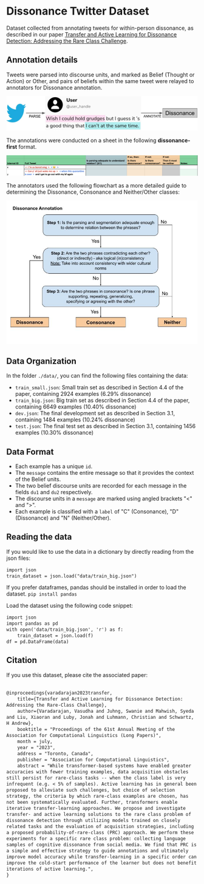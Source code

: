 # Dissonance Twitter Dataset
Dataset collected from annotating tweets for within-person dissonance, as described in our paper [Transfer and Active Learning for Dissonance Detection: Addressing the Rare Class Challenge](https://arxiv.org/abs/2305.02459). 

## Annotation details

Tweets were parsed into discourse units, and marked as Belief (Thought or Action) or Other, and pairs of beliefs within the same tweet were relayed to annotators for Dissonance annotation.

![annotation process](./annotation_format/annotation_process.jpg)


The annotations were conducted on a sheet in the following **dissonance-first** format. 

![annotation format](./annotation_format/annotation_format.png)


The annotators used the following flowchart as a more detailed guide to determining the Dissonance, Consonance and Neither/Other classes: 

![annotation guidelines](./annotation_format/annotation_guidelines.jpg)


## Data Organization

In the folder `./data/`, you can find the following files containing the data:

* `train_small.json`: Small train set as described in Section 4.4 of the paper, containing 2924 examples (6.29% dissonance)
* `train_big.json`: Big train set as described in Section 4.4 of the paper, containing 6649 examples (10.40% dissonance)
* `dev.json`: The final development set as described in Section 3.1, containing 1484 examples (10.24% dissonance)
* `test.json`: The final test set as described in Section 3.1, containing 1456 examples (10.30% dissonance)


## Data Format

* Each example has a unique `id`.
* The `message` contains the entire message so that it provides the context of the Belief units.
* The two belief discourse units are recorded for each message in the fields `du1` and `du2` respectively.
* The discourse units in a `message` are marked using angled brackets "<" and ">".
* Each example is classified with a `label` of "C" (Consonance), "D" (Dissonance) and "N" (Neither/Other).

## Reading the data
If you would like to use the data in a dictionary by directly reading from the json files:
```
import json
train_dataset = json.load("data/train_big.json")
```

If you prefer dataframes, pandas should be installed in order to load the dataset. 
```pip install pandas```

Load the dataset using the following code snippet:
```
import json
import pandas as pd
with open('data/train_big.json', 'r') as f:
    train_dataset = json.load(f)
df = pd.DataFrame(data)
```

## Citation

If you use this dataset, please cite the associated paper:

```

@inproceedings{varadarajan2023transfer,
    title={Transfer and Active Learning for Dissonance Detection: Addressing the Rare-Class Challenge},
    author={Varadarajan, Vasudha and Juhng, Swanie and Mahwish, Syeda and Liu, Xiaoran and Luby, Jonah and Luhmann, Christian and Schwartz, H Andrew},
    booktitle = "Proceedings of the 61st Annual Meeting of the Association for Computational Linguistics (Long Papers)",
    month = july,
    year = "2023",
    address = "Toronto, Canada",
    publisher = "Association for Computational Linguistics",
    abstract = "While transformer-based systems have enabled greater accuracies with fewer training examples, data acquisition obstacles still persist for rare-class tasks -- when the class label is very infrequent (e.g. < 5% of samples). Active learning has in general been proposed to alleviate such challenges, but choice of selection strategy, the criteria by which rare-class examples are chosen, has not been systematically evaluated. Further, transformers enable iterative transfer-learning approaches. We propose and investigate transfer- and active learning solutions to the rare class problem of dissonance detection through utilizing models trained on closely related tasks and the evaluation of acquisition strategies, including a proposed probability-of-rare-class (PRC) approach. We perform these experiments for a specific rare class problem: collecting language samples of cognitive dissonance from social media. We find that PRC is a simple and effective strategy to guide annotations and ultimately improve model accuracy while transfer-learning in a specific order can improve the cold-start performance of the learner but does not benefit iterations of active learning.",
}

```



